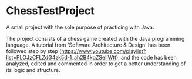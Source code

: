 # ChessTestProject
A small project with the sole purpose of practicing with Java.

The project consists of a chess game created with the Java programming language. A tutorial from 'Software Architecture & Design' has been followed step by step (https://www.youtube.com/playlist?list=PLOJzCFLZdG4zk5d-1_ah2B4kqZSeIlWtt),
and the code has been analyzed, edited and commented in order to get a better understanding of its logic and structure.
